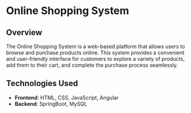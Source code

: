 # Online Shopping System

## Overview

The Online Shopping System is a web-based platform that allows users to browse and purchase products online. This system provides a convenient and user-friendly interface for customers to explore a variety of products, add them to their cart, and complete the purchase process seamlessly.

## Technologies Used

- **Frontend**: HTML, CSS, JavaScript, Angular
- **Backend**: SpringBoot, MySQL
